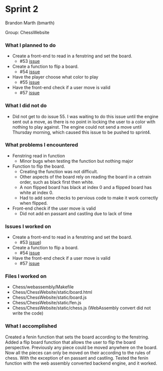 # Sprint 2

Brandon Marth (bmarth) 

Group: ChessWebsite

### What I planned to do
- Create a front-end to read in a fenstring and set the board.
    * #53 [issue](https://github.com/utk-cs340-fall22/Chess/issues/53)
- Create a function to flip a board.
    * #54 [issue](https://github.com/utk-cs340-fall22/Chess/issues/54)
- Have the player choose what color to play
    * #55 [issue](https://github.com/utk-cs340-fall22/Chess/issues/55)
- Have the front-end check if a user move is valid
    * #57 [issue](https://github.com/utk-cs340-fall22/Chess/issues/57)

### What I did not do
- Did not get to do issue 55. I was waiting to do this issue until the engine sent out a move, as there is no point in locking the user to a color with nothing to play against. The engine could not send a move until Thursday morning, which caused this issue to be pushed to sprint4.

### What problems I encountered
- Fenstring read in function
    * Minor bugs when testing the function but nothing major
- Function to flip the board.
    * Creating the function was not difficult.
    * Other aspects of the board rely on reading the board in a cetrain order, such as black first then white.
    * A non flipped board has black at index 0 and a flipped board has white at index 0.
    * Had to add some checks to pervious code to make it work correctly when flipped.
- Front-end check if the user move is valid
    * Did not add en passant and castling due to lack of time

### Issues I worked on
- Create a front-end to read in a fenstring and set the board.
    * #53 [issue](https://github.com/utk-cs340-fall22/Chess/issues/53))
- Create a function to flip a board.
    * #54 [issue](https://github.com/utk-cs340-fall22/Chess/issues/54)
- Have the front-end check if a user move is valid
    * #57 [issue](https://github.com/utk-cs340-fall22/Chess/issues/57)

### Files I worked on
- Chess/webassembly/Makefile
- Chess/ChessWebsite/static/board.html
- Chess/ChessWebsite/static/board.js
- Chess/ChessWebsite/static/fen.js
- Chess/ChessWebsite/static/chess.js (WebAssembly convert did not write the code)

### What I accomplished
Created a fenin function that sets the board according to the fenstring. Added a flip board function that allows the user to flip the board perspective. Previously any piece could be moved anywhere on the board. Now all the pieces can only be moved on their according to the rules of chess. With the exception of en passant and castling. Tested the fenin function with the web assembly converted backend engine, and it worked.